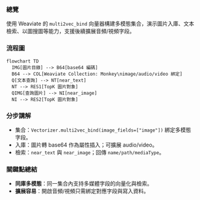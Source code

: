 ### 總覽
使用 Weaviate 的 `multi2vec_bind` 向量器構建多模態集合，演示圖片入庫、文本檢索、以圖搜圖等能力，支援後續擴展音頻/視頻字段。

### 流程圖
```mermaid
flowchart TD
  IMG[圖片目錄] --> B64[base64 編碼]
  B64 --> COL[Weaviate Collection: Monkey\nimage/audio/video 綁定]
  Q[文本查詢] --> NT[near_text]
  NT --> RES1[TopK 圖片對象]
  QIMG[查詢圖片] --> NI[near_image]
  NI --> RES2[TopK 圖片對象]
```

### 分步講解
- 集合：`Vectorizer.multi2vec_bind(image_fields=["image"])` 綁定多模態字段。
- 入庫：圖片轉 base64 作為屬性插入；可擴展 audio/video。
- 檢索：`near_text` 與 `near_image`；回傳 `name/path/mediaType`。

### 關鍵點總結
- **同庫多模態**：同一集合內支持多媒體字段的向量化與檢索。
- **擴展容易**：開啟音頻/視頻只需綁定對應字段與寫入資料。


